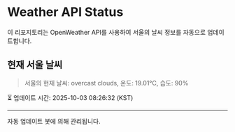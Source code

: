 
# Weather API Status

이 리포지토리는 OpenWeather API를 사용하여 서울의 날씨 정보를 자동으로 업데이트합니다.

## 현재 서울 날씨
> 서울의 현재 날씨: overcast clouds, 온도: 19.01°C, 습도: 90%

⏳ 업데이트 시간: 2025-10-03 08:26:32 (KST)

---
자동 업데이트 봇에 의해 관리됩니다.
